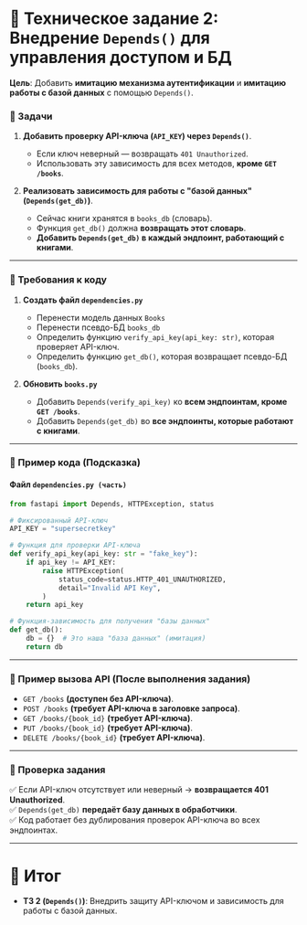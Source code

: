 # **📌 Техническое задание 2: Внедрение `Depends()` для управления доступом и БД**

**Цель**: Добавить **имитацию механизма аутентификации** и **имитацию работы с базой данных** с помощью `Depends()`.

### **🔹 Задачи**
1. **Добавить проверку API-ключа (`API_KEY`) через `Depends()`**.  
   - Если ключ неверный — возвращать `401 Unauthorized`.  
   - Использовать эту зависимость для всех методов, **кроме `GET /books`**.  

2. **Реализовать зависимость для работы с "базой данных" (`Depends(get_db)`)**.  
   - Сейчас книги хранятся в `books_db` (словарь).  
   - Функция `get_db()` должна **возвращать этот словарь**.  
   - **Добавить `Depends(get_db)` в каждый эндпоинт, работающий с книгами**.  

---

### **📌 Требования к коду**
1. **Создать файл `dependencies.py`**
   - Перенести модель данных `Books`
   - Перенести псевдо-БД `books_db`
   - Определить функцию `verify_api_key(api_key: str)`, которая проверяет API-ключ.  
   - Определить функцию `get_db()`, которая возвращает псевдо-БД (`books_db`).  

2. **Обновить `books.py`**
   - Добавить `Depends(verify_api_key)` ко **всем эндпоинтам, кроме `GET /books`**.  
   - Добавить `Depends(get_db)` во **все эндпоинты, которые работают с книгами**.  

---

### **📌 Пример кода (Подсказка)**
#### **Файл `dependencies.py (часть)`**
```python
from fastapi import Depends, HTTPException, status

# Фиксированный API-ключ
API_KEY = "supersecretkey"

# Функция для проверки API-ключа
def verify_api_key(api_key: str = "fake_key"):
    if api_key != API_KEY:
        raise HTTPException(
            status_code=status.HTTP_401_UNAUTHORIZED,
            detail="Invalid API Key",
        )
    return api_key

# Функция-зависимость для получения "базы данных"
def get_db():
    db = {}  # Это наша "база данных" (имитация)
    return db
```

---

### **📌 Пример вызова API (После выполнения задания)**  
- `GET /books` **(доступен без API-ключа)**.  
- `POST /books` **(требует API-ключа в заголовке запроса)**.  
- `GET /books/{book_id}` **(требует API-ключа)**.  
- `PUT /books/{book_id}` **(требует API-ключа)**.  
- `DELETE /books/{book_id}` **(требует API-ключа)**.  

---

### **📌 Проверка задания**
✅ Если API-ключ отсутствует или неверный → **возвращается 401 Unauthorized**.  
✅ `Depends(get_db)` **передаёт базу данных в обработчики**.  
✅ Код работает без дублирования проверок API-ключа во всех эндпоинтах.  

---

# **📌 Итог** 
- **ТЗ 2 (`Depends()`)**: Внедрить защиту API-ключом и зависимость для работы с базой данных.  

